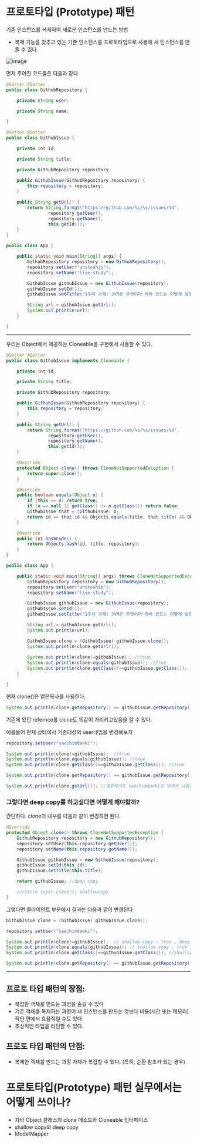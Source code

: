 # 프로토타입 (Prototype) 패턴

기존 인스턴스를 복제하여 새로운 인스턴스를 만드는 방법

- 복제 기능을 갖추고 있는 기존 인스턴스를 프로토타입으로 사용해 새 인스턴스를 만들 수 있다.

![image](https://user-images.githubusercontent.com/40031858/140878022-96bee0af-311d-477a-8756-90b062ae00ef.png)

먼저 주어진 코드들은 다음과 같다

```java
@Getter @Setter
public class GithubRepository {

    private String user;

    private String name;

}
```

```java
@Getter @Setter
public class GithubIssue {

    private int id;

    private String title;

    private GithubRepository repository;

    public GithubIssue(GithubRepository repository) {
        this.repository = repository;
    }
    
    public String getUrl() {
        return String.format("https://github.com/%s/%s/issues/%d",
                repository.getUser(),
                repository.getName(),
                this.getId());
    }
}
```



```java
public class App {

    public static void main(String[] args) {
        GithubRepository repository = new GithubRepository();
        repository.setUser("whiteship");
        repository.setName("live-study");

        GithubIssue githubIssue = new GithubIssue(repository);
        githubIssue.setId(1);
        githubIssue.setTitle("1주차 과제: JVM은 무엇이며 자바 코드는 어떻게 실행하는 것인가.");

        String url = githubIssue.getUrl();
        System.out.println(url);
    }

}
```

---

우리는 Object에서 제공하는 Cloneable을 구현해서 사용할 수 있다.

```java
@Getter @Setter
public class GithubIssue implements Cloneable {

    private int id;

    private String title;

    private GithubRepository repository;

    public GithubIssue(GithubRepository repository) {
        this.repository = repository;
    }

    public String getUrl() {
        return String.format("https://github.com/%s/%s/issues/%d",
                repository.getUser(),
                repository.getName(),
                this.getId());
    }

    @Override
    protected Object clone() throws CloneNotSupportedException {
        return super.clone();
    }

    @Override
    public boolean equals(Object o) {
        if (this == o) return true;
        if (o == null || getClass() != o.getClass()) return false;
        GithubIssue that = (GithubIssue) o;
        return id == that.id && Objects.equals(title, that.title) && Objects.equals(repository, that.repository);
    }

    @Override
    public int hashCode() {
        return Objects.hash(id, title, repository);
    }
}
```

```java
public class App {

    public static void main(String[] args) throws CloneNotSupportedException {
        GithubRepository repository = new GithubRepository();
        repository.setUser("whiteship");
        repository.setName("live-study");

        GithubIssue githubIssue = new GithubIssue(repository);
        githubIssue.setId(1);
        githubIssue.setTitle("1주차 과제: JVM은 무엇이며 자바 코드는 어떻게 실행하는 것인가.");

        String url = githubIssue.getUrl();
        System.out.println(url);

        GithubIssue clone = (GithubIssue) githubIssue.clone();
        System.out.println(clone.getUrl());
 
        System.out.println(clone!=githubIssue);  //true
        System.out.println(clone.equals(githubIssue)); //true
        System.out.println(clone.getClass()==githubIssue.getClass()); //true
    }

}
```

현재 clone()은 얕은복사를 사용한다.

```java
System.out.println(clone.getRepository() == githubIssue.getRepository()); //shallow copy 기때문에 true
```

기존에 있던 refernce를 clone도 똑같이 가리키고있음을 알 수 있다. 

예를들어 현재 상태에서 기존대상의 user네임을 변경해보자

```java
repository.setUser("saechimdaeki");

System.out.println(clone!=githubIssue);  //true
System.out.println(clone.equals(githubIssue)); //true
System.out.println(clone.getClass()==githubIssue.getClass()); //true

System.out.println(clone.getRepository() == githubIssue.getRepository()); //shallow copy 기때문에 true

System.out.println(clone.getUrl()); //클론에서도 saechimdaeki로 바껴서 나옴을 알 수 있다.
```

### 그렇다면 deep copy를 하고싶다면 어떻게 해야할까?

간단하다. clone의 내부를 다음과 같이 변경하면 된다.

```java
@Override
protected Object clone() throws CloneNotSupportedException {
    GithubRepository repository = new GithubRepository();
    repository.setUser(this.repository.getUser());
    repository.setName(this.repository.getName());

    GithubIssue githubIssue = new GithubIssue(repository);
    githubIssue.setId(this.id);
    githubIssue.setTitle(this.title);

    return githubIssue; //deep copy

    //return super.clone(); shallowcopy
}
```

그렇다면 클라이언트 부분에서 결과는 다음과 같이 변경된다

```java
GithubIssue clone = (GithubIssue) githubIssue.clone();

repository.setUser("saechimdaeki");

System.out.println(clone!=githubIssue);  // shallow copy : true , deep copy: true
System.out.println(clone.equals(githubIssue)); // shallow copy : true , deep copy: false
System.out.println(clone.getClass()==githubIssue.getClass()); //shallow copy : true , deep copy: true

System.out.println(clone.getRepository() == githubIssue.getRepository()); //shallow copy : true , deep copy: false

```

---

## 프로토 타입 패턴의 장점:

- 복잡한 객체를 만드는 과정을 숨길 수 있다
- 기존 객체를 복제하는 과정이 새 인스턴스를 만드는 것보다 비용(시간 또는 메모리) 적인 면에서 효율적일 수도 있다
- 추상적인 타입을 리턴할 수 있다.

## 프로토 타입 패턴의 단점:

- 복제한 객체를 만드는 과정 자체가 복잡할 수 있다. (특히, 순환 참조가 있는 경우)

# 프로토타입(Prototype) 패턴 실무에서는 어떻게 쓰이나?

- 자바 Object 클래스의 clone 메소드와 Cloneable 인터페이스
- shallow copy와 deep copy
- ModelMapper


